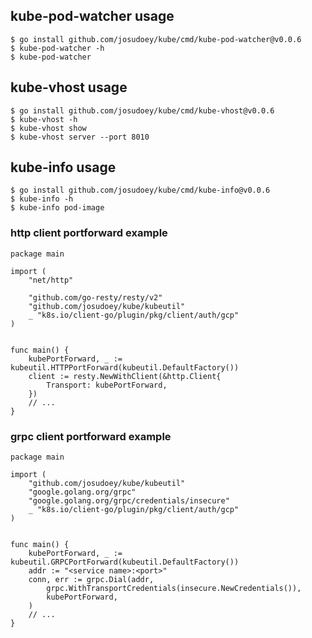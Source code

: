 ## kube-pod-watcher usage

```
$ go install github.com/josudoey/kube/cmd/kube-pod-watcher@v0.0.6
$ kube-pod-watcher -h
$ kube-pod-watcher
```


## kube-vhost usage

```
$ go install github.com/josudoey/kube/cmd/kube-vhost@v0.0.6
$ kube-vhost -h
$ kube-vhost show
$ kube-vhost server --port 8010
```


## kube-info usage

```
$ go install github.com/josudoey/kube/cmd/kube-info@v0.0.6
$ kube-info -h
$ kube-info pod-image
```


### http client portforward example

```golang
package main

import (
	"net/http"

	"github.com/go-resty/resty/v2"
	"github.com/josudoey/kube/kubeutil"
	_ "k8s.io/client-go/plugin/pkg/client/auth/gcp"
)


func main() {
	kubePortForward, _ := kubeutil.HTTPPortForward(kubeutil.DefaultFactory())
	client := resty.NewWithClient(&http.Client{
		Transport: kubePortForward,
	})
	// ...
}
```



### grpc client portforward example

```golang
package main

import (
	"github.com/josudoey/kube/kubeutil"
	"google.golang.org/grpc"
	"google.golang.org/grpc/credentials/insecure"
	_ "k8s.io/client-go/plugin/pkg/client/auth/gcp"
)


func main() {
	kubePortForward, _ := kubeutil.GRPCPortForward(kubeutil.DefaultFactory())
	addr := "<service name>:<port>"
	conn, err := grpc.Dial(addr,
		grpc.WithTransportCredentials(insecure.NewCredentials()),
		kubePortForward,
	)
	// ...
}
```
